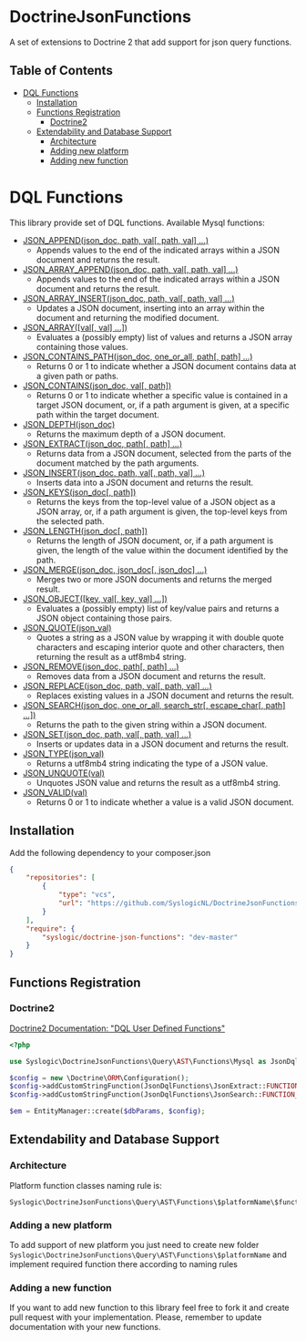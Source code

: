 # DoctrineJsonFunctions
A set of extensions to Doctrine 2 that add support for json query functions.

Table of Contents
-----------------

- [DQL Functions](#dql-functions)
    - [Installation](#installation)
    - [Functions Registration](#functions-registration)
        - [Doctrine2](#doctrine2)
    - [Extendability and Database Support](#extendability-and-database-support)
        - [Architecture](#architecture)
        - [Adding new platform](#adding-a-new-platform)
        - [Adding new function](#adding-a-new-function)

DQL Functions
=============

This library provide set of DQL functions.
Available Mysql functions:

* [JSON_APPEND(json_doc, path, val[, path, val] ...)](https://dev.mysql.com/doc/refman/5.7/en/json-modification-functions.html#function_json-append)
	- Appends values to the end of the indicated arrays within a JSON document and returns the result.
* [JSON_ARRAY_APPEND(json_doc, path, val[, path, val] ...)](https://dev.mysql.com/doc/refman/5.7/en/json-modification-functions.html#function_json-array-append)
	- Appends values to the end of the indicated arrays within a JSON document and returns the result.
* [JSON_ARRAY_INSERT(json_doc, path, val[, path, val] ...)](https://dev.mysql.com/doc/refman/5.7/en/json-modification-functions.html#function_json-array-insert)
	- Updates a JSON document, inserting into an array within the document and returning the modified document.
* [JSON_ARRAY([val[, val] ...])](https://dev.mysql.com/doc/refman/5.7/en/json-creation-functions.html#function_json-array)
	- Evaluates a (possibly empty) list of values and returns a JSON array containing those values.
* [JSON_CONTAINS_PATH(json_doc, one_or_all, path[, path] ...)](https://dev.mysql.com/doc/refman/5.7/en/json-search-functions.html#function_json-contains-path)
	- Returns 0 or 1 to indicate whether a JSON document contains data at a given path or paths.
* [JSON_CONTAINS(json_doc, val[, path])](https://dev.mysql.com/doc/refman/5.7/en/json-search-functions.html#function_json-contains)
	- Returns 0 or 1 to indicate whether a specific value is contained in a target JSON document, or, if a path argument is given, at a specific path within the target document.
* [JSON_DEPTH(json_doc)](https://dev.mysql.com/doc/refman/5.7/en/json-attribute-functions.html#function_json-depth)
	- Returns the maximum depth of a JSON document.
* [JSON_EXTRACT(json_doc, path[, path] ...)](https://dev.mysql.com/doc/refman/5.7/en/json-search-functions.html#function_json-extract)
	- Returns data from a JSON document, selected from the parts of the document matched by the path arguments.
* [JSON_INSERT(json_doc, path, val[, path, val] ...)](https://dev.mysql.com/doc/refman/5.7/en/json-modification-functions.html#function_json-insert)
	- Inserts data into a JSON document and returns the result.
* [JSON_KEYS(json_doc[, path])](https://dev.mysql.com/doc/refman/5.7/en/json-search-functions.html#function_json-keys)
	- Returns the keys from the top-level value of a JSON object as a JSON array, or, if a path argument is given, the top-level keys from the selected path.
* [JSON_LENGTH(json_doc[, path])](https://dev.mysql.com/doc/refman/5.7/en/json-attribute-functions.html#function_json-length)
	- Returns the length of JSON document, or, if a path argument is given, the length of the value within the document identified by the path.
* [JSON_MERGE(json_doc, json_doc[, json_doc] ...)](https://dev.mysql.com/doc/refman/5.7/en/json-modification-functions.html#function_json-merge)
	- Merges two or more JSON documents and returns the merged result.
* [JSON_OBJECT([key, val[, key, val] ...])](https://dev.mysql.com/doc/refman/5.7/en/json-creation-functions.html#function_json-object)
	- Evaluates a (possibly empty) list of key/value pairs and returns a JSON object containing those pairs.
* [JSON_QUOTE(json_val)](https://dev.mysql.com/doc/refman/5.7/en/json-creation-functions.html#function_json-quote)
	- Quotes a string as a JSON value by wrapping it with double quote characters and escaping interior quote and other characters, then returning the result as a utf8mb4 string.
* [JSON_REMOVE(json_doc, path[, path] ...)](https://dev.mysql.com/doc/refman/5.7/en/json-modification-functions.html#function_json-remove)
	- Removes data from a JSON document and returns the result.
* [JSON_REPLACE(json_doc, path, val[, path, val] ...)](https://dev.mysql.com/doc/refman/5.7/en/json-modification-functions.html#function_json-replace)
	- Replaces existing values in a JSON document and returns the result.
* [JSON_SEARCH(json_doc, one_or_all, search_str[, escape_char[, path] ...])](https://dev.mysql.com/doc/refman/5.7/en/json-search-functions.html#function_json-search)
	- Returns the path to the given string within a JSON document.
* [JSON_SET(json_doc, path, val[, path, val] ...)](https://dev.mysql.com/doc/refman/5.7/en/json-modification-functions.html#function_json-set)
	- Inserts or updates data in a JSON document and returns the result.
* [JSON_TYPE(json_val)](https://dev.mysql.com/doc/refman/5.7/en/json-attribute-functions.html#function_json-type)
	- Returns a utf8mb4 string indicating the type of a JSON value.
* [JSON_UNQUOTE(val)](https://dev.mysql.com/doc/refman/5.7/en/json-modification-functions.html#function_json-unquote)
	- Unquotes JSON value and returns the result as a utf8mb4 string.
* [JSON_VALID(val)](https://dev.mysql.com/doc/refman/5.7/en/json-attribute-functions.html#function_json-valid)
	- Returns 0 or 1 to indicate whether a value is a valid JSON document.

Installation
------------

Add the following dependency to your composer.json
```json
{
	"repositories": [
		{
			"type": "vcs",
			"url": "https://github.com/SyslogicNL/DoctrineJsonFunctions"
		}
	],
	"require": {
		"syslogic/doctrine-json-functions": "dev-master"
	}
}
```

Functions Registration
----------------------

### Doctrine2

[Doctrine2 Documentation: "DQL User Defined Functions"](http://docs.doctrine-project.org/en/latest/cookbook/dql-user-defined-functions.html)

```php
<?php

use Syslogic\DoctrineJsonFunctions\Query\AST\Functions\Mysql as JsonDqlFunctions;

$config = new \Doctrine\ORM\Configuration();
$config->addCustomStringFunction(JsonDqlFunctions\JsonExtract::FUNCTION_NAME, JsonDqlFunctions\JsonExtract::class);
$config->addCustomStringFunction(JsonDqlFunctions\JsonSearch::FUNCTION_NAME, JsonDqlFunctions\JsonSearch::class);

$em = EntityManager::create($dbParams, $config);
```

Extendability and Database Support
----------------------------------

### Architecture

Platform function classes naming rule is:

```
Syslogic\DoctrineJsonFunctions\Query\AST\Functions\$platformName\$functionName
```

### Adding a new platform

To add support of new platform you just need to create new folder `Syslogic\DoctrineJsonFunctions\Query\AST\Functions\$platformName`
and implement required function there according to naming rules

### Adding a new function

If you want to add new function to this library feel free to fork it and create pull request with your implementation.
Please, remember to update documentation with your new functions.
